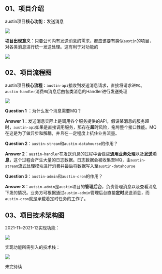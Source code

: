 ## 01、项目介绍

austin项目**核心功能**：发送消息

![](https://tva1.sinaimg.cn/large/008i3skNgy1gvztdk1w2wj30ky0p8759.jpg)

**项目出现意义**：只要公司内有发送消息的需求，都应该要有类似`austin`的项目，对各类消息进行统一发送处理。这有利于对功能的

![](https://tva1.sinaimg.cn/large/008i3skNgy1gvzz1vifljj31vc0u07dr.jpg)

## 02、项目流程图

austin项目**核心流程**：`austin-api`接收到发送消息请求，直接将请求进`MQ`。`austin-handler`消费`MQ`消息后由各类消息的Handler进行发送处理

![](https://tva1.sinaimg.cn/large/008i3skNgy1gvzwltzsdfj31ku0u0q5r.jpg)

**Question 1** ：为什么发个消息需要MQ？

**Answer 1**：发送消息实际上是调用各个服务提供的API，假设某消息的服务超时，`austin-api`如果是直接调用服务，那存在**超时**风险，拖垮整个接口性能。MQ在这是为了做异步和解耦，并且在一定程度上抗住业务流量。

**Question 2**：`austin-stream`和`austin-datahourse`的作用？

**Answer 2**：`austin-handler`在发送消息的过程中会做些**通用业务处理**以及**发送消息**，这个过程会产生大量的日志数据。日志数据会被收集至MQ，由`austin-stream`流式处理模块进行消费并最后将数据写入至`austin-datahourse`

**Question 3**：`austin-admin`和`austin-cron`的作用？

**Answer 3**：`autsin-admin`是`austin`项目的**管理后台**，负责管理消息以及查看消息下发的情况。业务方可根据通过`austin-admin`管理后台直接**定时**发送消息，而`austin-cron`就是承载着定时任务的工作了。

## 03、项目技术架构图

2021-11~2021-12实现功能：

![](https://tva1.sinaimg.cn/large/008i3skNgy1gvzx4f1iwoj31le0rs0uy.jpg)

实现功能所需引入的技术栈：

![](https://tva1.sinaimg.cn/large/008i3skNgy1gvzxrppbb0j30ym0iaq8v.jpg)

未完待续
